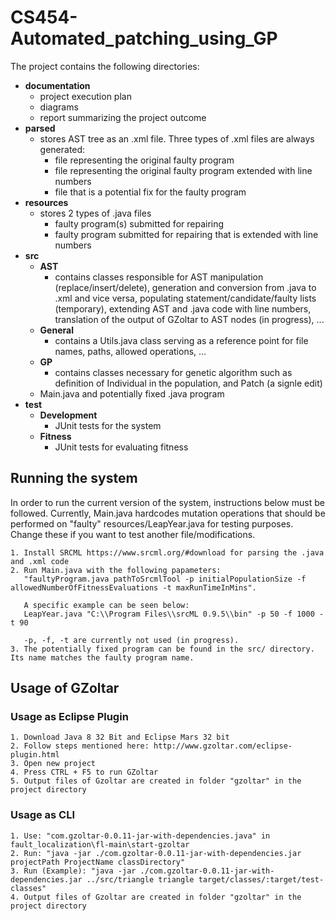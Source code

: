 # CS454-Automated_patching_using_GP

The project contains the following directories:
- **documentation**
    - project execution plan 
    - diagrams
    - report summarizing the project outcome
- **parsed**
    - stores AST tree as an .xml file. Three types of .xml files are always generated:
       - file representing the original faulty program
       - file representing the original faulty program extended with line numbers
       - file that is a potential fix for the faulty program
- **resources**
    - stores 2 types of .java files
        - faulty program(s) submitted for repairing
        - faulty program submitted for repairing that is extended with line numbers
- **src**
    - **AST**
        - contains classes responsible for AST manipulation (replace/insert/delete), generation and conversion from .java to .xml and vice versa, populating statement/candidate/faulty lists (temporary), extending AST and .java code with line numbers, translation of the output of GZoltar to AST nodes (in progress), ...
    - **General**
        - contains a Utils.java class serving as a reference point for file names, paths, allowed operations, ...
    - **GP**
        - contains classes necessary for genetic algorithm such as definition of Individual in the population, and Patch (a signle edit) 
    - Main.java and potentially fixed .java program
- **test**
    - **Development** 
        - JUnit tests for the system
    - **Fitness**
         - JUnit tests for evaluating fitness
   
## Running the system

In order to run the current version of the system, instructions below must be followed. Currently, Main.java hardcodes mutation operations that should be performed on "faulty" resources/LeapYear.java for testing purposes. Change these if you want to test another file/modifications. 

    1. Install SRCML https://www.srcml.org/#download for parsing the .java and .xml code
    2. Run Main.java with the following papameters: 
       "faultyProgram.java pathToSrcmlTool -p initialPopulationSize -f allowedNumberOfFitnessEvaluations -t maxRunTimeInMins".
       
       A specific example can be seen below:
       LeapYear.java "C:\\Program Files\\srcML 0.9.5\\bin" -p 50 -f 1000 -t 90
       
       -p, -f, -t are currently not used (in progress).
    3. The potentially fixed program can be found in the src/ directory. Its name matches the faulty program name.

## Usage of GZoltar

### Usage as Eclipse Plugin
    1. Download Java 8 32 Bit and Eclipse Mars 32 bit
    2. Follow steps mentioned here: http://www.gzoltar.com/eclipse-plugin.html
    3. Open new project
    4. Press CTRL + F5 to run GZoltar
    5. Output files of Gzoltar are created in folder "gzoltar" in the project directory 
    
### Usage as CLI
    1. Use: "com.gzoltar-0.0.11-jar-with-dependencies.java" in fault_localization\fl-main\start-gzoltar
    2. Run: "java -jar ./com.gzoltar-0.0.11-jar-with-dependencies.jar projectPath ProjectName classDirectory"
    3. Run (Example): "java -jar ./com.gzoltar-0.0.11-jar-with-dependencies.jar ../src/triangle triangle target/classes/:target/test-classes"
    4. Output files of Gzoltar are created in folder "gzoltar" in the project directory 

